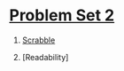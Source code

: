 # [Problem Set 2](https://cs50.harvard.edu/x/2024/psets/2/)

1. [Scrabble](scrabble.c)

2. [Readability]
